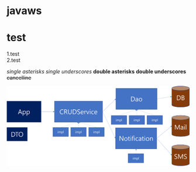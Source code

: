 # javaws   
# test   
1.test   
2.test


*single asterisks*
_single underscores_
**double asterisks**
__double underscores__
~~cancelline~~



![2-1_title](https://github.com/leejeani/javaws/blob/main/ws0306/0309.png)
